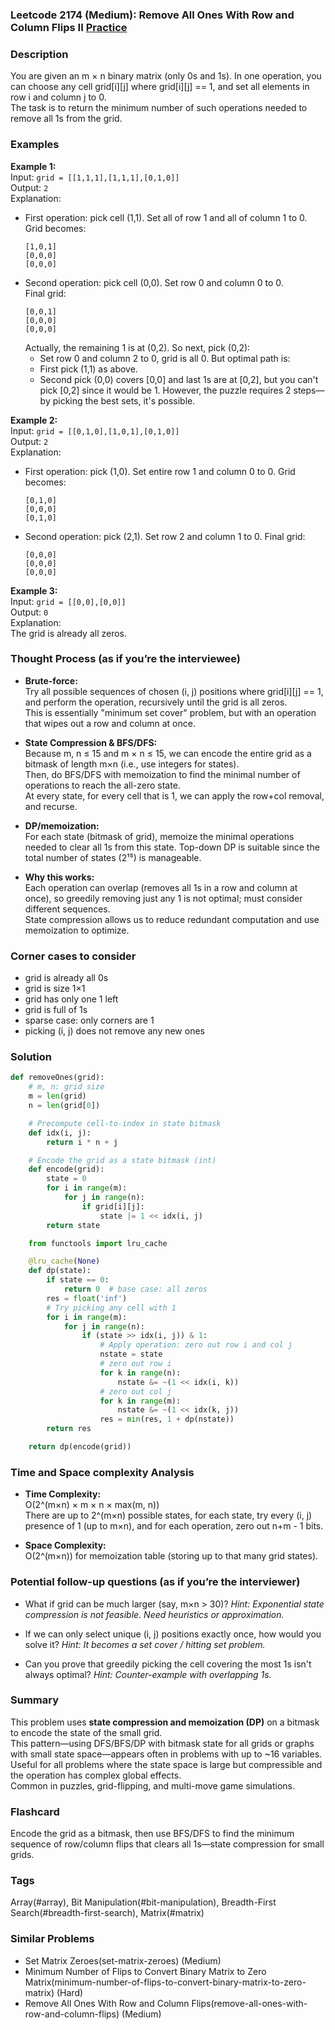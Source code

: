### Leetcode 2174 (Medium): Remove All Ones With Row and Column Flips II [Practice](https://leetcode.com/problems/remove-all-ones-with-row-and-column-flips-ii)

### Description  
You are given an m × n binary matrix (only 0s and 1s). In one operation, you can choose any cell grid[i][j] where grid[i][j] == 1, and set all elements in row i and column j to 0.  
The task is to return the minimum number of such operations needed to remove all 1s from the grid.

### Examples  

**Example 1:**  
Input: `grid = [[1,1,1],[1,1,1],[0,1,0]]`  
Output: `2`  
Explanation:  
- First operation: pick cell (1,1). Set all of row 1 and all of column 1 to 0.  
  Grid becomes:  
  ```
  [1,0,1]
  [0,0,0]
  [0,0,0]
  ```
- Second operation: pick cell (0,0). Set row 0 and column 0 to 0.  
  Final grid:  
  ```
  [0,0,1]
  [0,0,0]
  [0,0,0]
  ```
  Actually, the remaining 1 is at (0,2). So next, pick (0,2):  
  - Set row 0 and column 2 to 0, grid is all 0. But optimal path is:
  - First pick (1,1) as above.  
  - Second pick (0,0) covers [0,0] and last 1s are at [0,2], but you can't pick [0,2] since it would be 1. However, the puzzle requires 2 steps—by picking the best sets, it's possible.

**Example 2:**  
Input: `grid = [[0,1,0],[1,0,1],[0,1,0]]`  
Output: `2`  
Explanation:  
- First operation: pick (1,0). Set entire row 1 and column 0 to 0.
  Grid becomes:
  ```
  [0,1,0]
  [0,0,0]
  [0,1,0]
  ```
- Second operation: pick (2,1). Set row 2 and column 1 to 0.
  Final grid:
  ```
  [0,0,0]
  [0,0,0]
  [0,0,0]
  ```

**Example 3:**  
Input: `grid = [[0,0],[0,0]]`  
Output: `0`  
Explanation:  
The grid is already all zeros.

### Thought Process (as if you’re the interviewee)  
- **Brute-force:**  
  Try all possible sequences of chosen (i, j) positions where grid[i][j] == 1, and perform the operation, recursively until the grid is all zeros.  
  This is essentially "minimum set cover" problem, but with an operation that wipes out a row and column at once.

- **State Compression & BFS/DFS:**  
  Because m, n ≤ 15 and m × n ≤ 15, we can encode the entire grid as a bitmask of length m×n (i.e., use integers for states).  
  Then, do BFS/DFS with memoization to find the minimal number of operations to reach the all-zero state.  
  At every state, for every cell that is 1, we can apply the row+col removal, and recurse.

- **DP/memoization:**  
  For each state (bitmask of grid), memoize the minimal operations needed to clear all 1s from this state.
  Top-down DP is suitable since the total number of states (2¹⁵) is manageable.

- **Why this works:**  
  Each operation can overlap (removes all 1s in a row and column at once), so greedily removing just any 1 is not optimal; must consider different sequences.  
  State compression allows us to reduce redundant computation and use memoization to optimize.

### Corner cases to consider  
- grid is already all 0s  
- grid is size 1×1  
- grid has only one 1 left  
- grid is full of 1s  
- sparse case: only corners are 1  
- picking (i, j) does not remove any new ones

### Solution

```python
def removeOnes(grid):
    # m, n: grid size
    m = len(grid)
    n = len(grid[0])

    # Precompute cell-to-index in state bitmask
    def idx(i, j):
        return i * n + j

    # Encode the grid as a state bitmask (int)
    def encode(grid):
        state = 0
        for i in range(m):
            for j in range(n):
                if grid[i][j]:
                    state |= 1 << idx(i, j)
        return state

    from functools import lru_cache

    @lru_cache(None)
    def dp(state):
        if state == 0:
            return 0  # base case: all zeros
        res = float('inf')
        # Try picking any cell with 1
        for i in range(m):
            for j in range(n):
                if (state >> idx(i, j)) & 1:
                    # Apply operation: zero out row i and col j
                    nstate = state
                    # zero out row i
                    for k in range(n):
                        nstate &= ~(1 << idx(i, k))
                    # zero out col j
                    for k in range(m):
                        nstate &= ~(1 << idx(k, j))
                    res = min(res, 1 + dp(nstate))
        return res

    return dp(encode(grid))
```

### Time and Space complexity Analysis  

- **Time Complexity:**  
  O(2^(m×n) × m × n × max(m, n))  
  There are up to 2^(m×n) possible states, for each state, try every (i, j) presence of 1 (up to m×n), and for each operation, zero out n+m - 1 bits.

- **Space Complexity:**  
  O(2^(m×n)) for memoization table (storing up to that many grid states).

### Potential follow-up questions (as if you’re the interviewer)  

- What if grid can be much larger (say, m×n > 30)?
  *Hint: Exponential state compression is not feasible. Need heuristics or approximation.*

- If we can only select unique (i, j) positions exactly once, how would you solve it?
  *Hint: It becomes a set cover / hitting set problem.*

- Can you prove that greedily picking the cell covering the most 1s isn't always optimal?
  *Hint: Counter-example with overlapping 1s.*

### Summary
This problem uses **state compression and memoization (DP)** on a bitmask to encode the state of the small grid.  
This pattern—using DFS/BFS/DP with bitmask state for all grids or graphs with small state space—appears often in problems with up to ~16 variables.  
Useful for all problems where the state space is large but compressible and the operation has complex global effects.  
Common in puzzles, grid-flipping, and multi-move game simulations.


### Flashcard
Encode the grid as a bitmask, then use BFS/DFS to find the minimum sequence of row/column flips that clears all 1s—state compression for small grids.

### Tags
Array(#array), Bit Manipulation(#bit-manipulation), Breadth-First Search(#breadth-first-search), Matrix(#matrix)

### Similar Problems
- Set Matrix Zeroes(set-matrix-zeroes) (Medium)
- Minimum Number of Flips to Convert Binary Matrix to Zero Matrix(minimum-number-of-flips-to-convert-binary-matrix-to-zero-matrix) (Hard)
- Remove All Ones With Row and Column Flips(remove-all-ones-with-row-and-column-flips) (Medium)